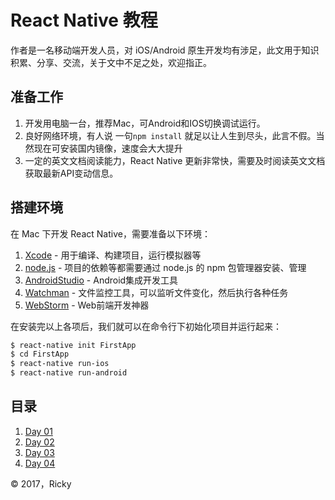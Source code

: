 # React Native 教程

作者是一名移动端开发人员，对 iOS/Android 原生开发均有涉足，此文用于知识积累、分享、交流，关于文中不足之处，欢迎指正。

## 准备工作

1. 开发用电脑一台，推荐Mac，可Android和IOS切换调试运行。
2. 良好网络环境，有人说 一句`npm install` 就足以让人生到尽头，此言不假。当然现在可安装国内镜像，速度会大大提升
3. 一定的英文文档阅读能力，React Native 更新非常快，需要及时阅读英文文档获取最新API变动信息。


## 搭建环境

在 Mac 下开发 React Native，需要准备以下环境：

1. [Xcode](https://developer.apple.com/xcode/cn/) - 用于编译、构建项目，运行模拟器等
2. [node.js](https://nodejs.org/en/) - 项目的依赖等都需要通过 node.js 的 npm 包管理器安装、管理
3. [AndroidStudio](https://developer.android.google.cn/index.html) - Android集成开发工具
4. [Watchman](https://facebook.github.io/watchman/) - 文件监控工具，可以监听文件变化，然后执行各种任务
5. [WebStorm](https://www.jetbrains.com/webstorm/) - Web前端开发神器

在安装完以上各项后，我们就可以在命令行下初始化项目并运行起来：

```bash
$ react-native init FirstApp
$ cd FirstApp
$ react-native run-ios
$ react-native run-android
```

## 目录

1. [Day 01](syntax.md)
2. [Day 02](text.md)
3. [Day 03](image.md)
4. [Day 04](image.md)

&copy; 2017，Ricky
